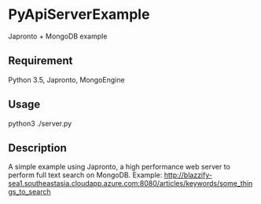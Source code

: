 # PyApiServerExample
Japronto + MongoDB example

## Requirement
Python 3.5, Japronto, MongoEngine

## Usage
python3 ./server.py

## Description
A simple example using Japronto, a high performance web server to perform full text search on MongoDB.
Example: http://blazzify-sea1.southeastasia.cloudapp.azure.com:8080/articles/keywords/some_things_to_search
